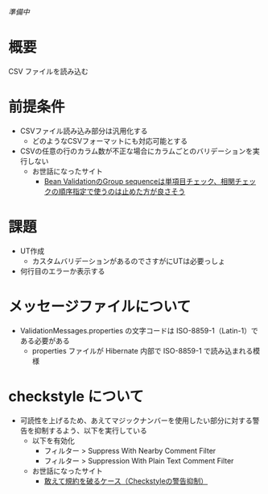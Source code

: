 *準備中*  

# 概要  

CSV ファイルを読み込む

# 前提条件  

* CSVファイル読み込み部分は汎用化する  
  * どのようなCSVフォーマットにも対応可能とする  
* CSVの任意の行のカラム数が不正な場合にカラムごとのバリデーションを実行しない
  * お世話になったサイト
    * [Bean ValidationのGroup sequenceは単項目チェック、相関チェックの順序指定で使うのは止めた方が良さそう](https://qiita.com/eiryu/items/95a206d617bd2b956953)

# 課題  

* UT作成  
  * カスタムバリデーションがあるのでさすがにUTは必要っしょ  
* 何行目のエラーか表示する  

# メッセージファイルについて

* ValidationMessages.properties の文字コードは ISO-8859-1（Latin-1）である必要がある  
  * properties ファイルが Hibernate 内部で ISO-8859-1 で読み込まれる模様  

# checkstyle について

* 可読性を上げるため、あえてマジックナンバーを使用したい部分に対する警告を抑制するよう、以下を実行している
  * 以下を有効化
    * フィルター > Suppress With Nearby Comment Filter
    * フィルター > Suppression With Plain Text Comment Filter
  * お世話になったサイト
    * [敢えて規約を破るケース（Checkstyleの警告抑制）](http://daisuke-m.hatenablog.com/entry/20090914/1252946741)

